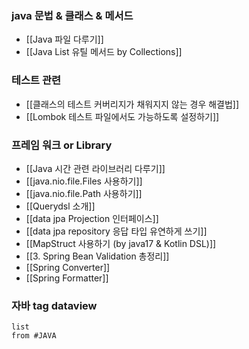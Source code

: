 
### java 문법 & 클래스 & 메서드

- [[Java 파일 다루기]]
- [[Java List 유틸 메서드 by Collections]]

### 테스트 관련

- [[클래스의 테스트 커버리지가 채워지지 않는 경우 해결법]]
- [[Lombok 테스트 파일에서도 가능하도록 설정하기]]

### 프레임 워크 or Library

- [[Java 시간 관련 라이브러리 다루기]]
- [[java.nio.file.Files 사용하기]]
- [[java.nio.file.Path 사용하기]]
- [[Querydsl 소개]]
- [[data jpa Projection 인터페이스]]
- [[data jpa repository 응답 타입 유연하게 쓰기]]
- [[MapStruct 사용하기 (by java17 & Kotlin DSL)]]
-  [[3. Spring Bean Validation 총정리]]
- [[Spring Converter]]
- [[Spring Formatter]]


### 자바 tag dataview

```dataview
list
from #JAVA 
```
